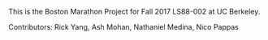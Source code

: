 This is the Boston Marathon Project for Fall 2017 LS88-002 at UC Berkeley.

Contributors: Rick Yang, Ash Mohan, Nathaniel Medina, Nico Pappas
